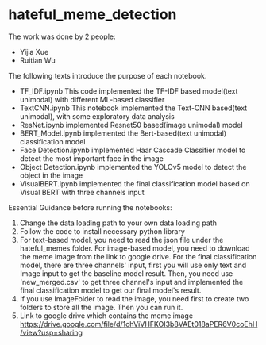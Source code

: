 # hateful_meme_detection

The work was done by 2 people:
* Yijia Xue
* Ruitian Wu

The following texts introduce the purpose of each notebook.
* TF_IDF.ipynb This code implemented the TF-IDF based model(text unimodal) with different ML-based classifier
* TextCNN.ipynb This notebook implemented the Text-CNN based(text unimodal), with some exploratory data analysis 
* ResNet.ipynb implemented Resnet50 based(image unimodal) model
* BERT_Model.ipynb implemented the Bert-based(text unimodal) classification model
* Face Detection.ipynb implemented Haar Cascade Classifier model to detect the most important face in the image
* Object Detection.ipynb implemented the YOLOv5 model to detect the object in the image
* VisualBERT.ipynb implemented the final classification model based on Visual BERT with three channels input

Essential Guidance before running the notebooks:
1. Change the data loading path to your own data loading path
2. Follow the code to install necessary python library
3. For text-based model, you need to read the json file under the hateful_memes folder. For image-based model, you need to download the meme image from the link to google drive. For the final classification model, there are three channels' input, first you will use only text and Image input to get the baseline model result. Then, you need use 'new_merged.csv' to get three channel's input and implemented the final classification model to get our final model's result.
4. If you use ImageFolder to read the image, you need first to create two folders to store all the image. Then you can run it.
5. Link to google drive which contains the meme image
https://drive.google.com/file/d/1ohViVHFKOI3b8VAEt018aPER6V0coEhH/view?usp=sharing
